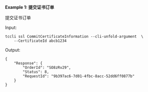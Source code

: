 **Example 1: 提交证书订单**

提交证书订单

Input: 

```
tccli ssl CommitCertificateInformation --cli-unfold-argument  \
    --CertificateId abcb1234
```

Output: 
```
{
    "Response": {
        "OrderId": "SO8zRv29",
        "Status": 8,
        "RequestId": "9b397ac6-7d01-4fbc-8acc-52dd6ff0877b"
    }
}
```

